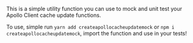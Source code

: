 This is a simple utility function you can use to mock and unit test your Apollo Client cache update functions.

To use, simple run `yarn add createapollocacheupdatemock` or `npm i createapollocacheupdatemock`, import the function and use in your tests!